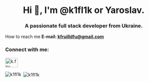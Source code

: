 <h1 align="center">Hi 👋, I'm @k1fl1k or Yaroslav.</h1>
<h3 align="center">A passionate full stack developer from Ukraine.</h3>

How to reach me **E-mail: [kfruilldfu@gmail.com](mailto:kfruilldfu@gmail.com)**

<h3 align="left">Connect with me:</h3>
<p align="left">
<a href="https://instagram.com/k.fru._" target="blank"><img align="center" src="https://raw.githubusercontent.com/rahuldkjain/github-profile-readme-generator/master/src/images/icons/Social/instagram.svg" alt="k.fru._" height="30" width="40" /></a>
</p>

<p><img align="left" src="https://github-readme-stats.vercel.app/api/top-langs?username=k1fl1k&show_icons=true&title_color=ffffff&text_color=ffffff&bg_color=030303&locale=en&layout=compact" alt="k1fl1k" /></p>

<p>&nbsp;<img align="center" src="https://github-readme-stats.vercel.app/api?username=k1fl1k&show_icons=true&title_color=ffffff&text_color=ffffff&bg_color=050505&hide_border=true&locale=en" alt="k1fl1k" /></p>
